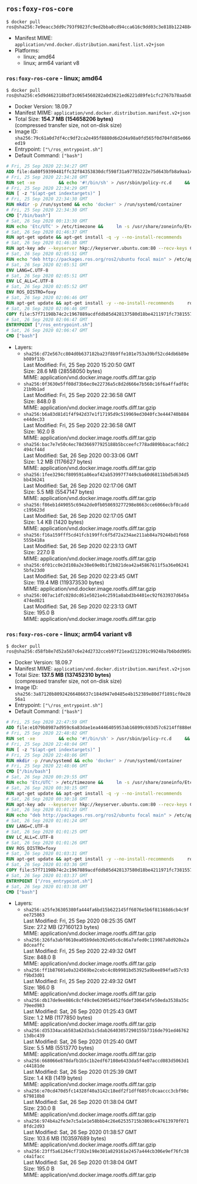 ## `ros:foxy-ros-core`

```console
$ docker pull ros@sha256:7e9eacc3dd9c793f9823fc9ed2bba0cd94cca616c9dd03c3e818b12248840142
```

-	Manifest MIME: `application/vnd.docker.distribution.manifest.list.v2+json`
-	Platforms:
	-	linux; amd64
	-	linux; arm64 variant v8

### `ros:foxy-ros-core` - linux; amd64

```console
$ docker pull ros@sha256:e5d9d462318bdf3c0654560282a0d3621ed6221d89fe1cfc2767b78aa5d07205
```

-	Docker Version: 18.09.7
-	Manifest MIME: `application/vnd.docker.distribution.manifest.v2+json`
-	Total Size: **154.7 MB (154658206 bytes)**  
	(compressed transfer size, not on-disk size)
-	Image ID: `sha256:79c61a0d7df4cc9df2ca2e495f8880d6d2d4a98a0fd565f0d704fd85e066ed19`
-	Entrypoint: `["\/ros_entrypoint.sh"]`
-	Default Command: `["bash"]`

```dockerfile
# Fri, 25 Sep 2020 22:34:27 GMT
ADD file:da80f59399481ffc32f84353830dcf598f31a97785222e75d643bfb8a9aa14e7 in / 
# Fri, 25 Sep 2020 22:34:28 GMT
RUN set -xe 		&& echo '#!/bin/sh' > /usr/sbin/policy-rc.d 	&& echo 'exit 101' >> /usr/sbin/policy-rc.d 	&& chmod +x /usr/sbin/policy-rc.d 		&& dpkg-divert --local --rename --add /sbin/initctl 	&& cp -a /usr/sbin/policy-rc.d /sbin/initctl 	&& sed -i 's/^exit.*/exit 0/' /sbin/initctl 		&& echo 'force-unsafe-io' > /etc/dpkg/dpkg.cfg.d/docker-apt-speedup 		&& echo 'DPkg::Post-Invoke { "rm -f /var/cache/apt/archives/*.deb /var/cache/apt/archives/partial/*.deb /var/cache/apt/*.bin || true"; };' > /etc/apt/apt.conf.d/docker-clean 	&& echo 'APT::Update::Post-Invoke { "rm -f /var/cache/apt/archives/*.deb /var/cache/apt/archives/partial/*.deb /var/cache/apt/*.bin || true"; };' >> /etc/apt/apt.conf.d/docker-clean 	&& echo 'Dir::Cache::pkgcache ""; Dir::Cache::srcpkgcache "";' >> /etc/apt/apt.conf.d/docker-clean 		&& echo 'Acquire::Languages "none";' > /etc/apt/apt.conf.d/docker-no-languages 		&& echo 'Acquire::GzipIndexes "true"; Acquire::CompressionTypes::Order:: "gz";' > /etc/apt/apt.conf.d/docker-gzip-indexes 		&& echo 'Apt::AutoRemove::SuggestsImportant "false";' > /etc/apt/apt.conf.d/docker-autoremove-suggests
# Fri, 25 Sep 2020 22:34:29 GMT
RUN [ -z "$(apt-get indextargets)" ]
# Fri, 25 Sep 2020 22:34:30 GMT
RUN mkdir -p /run/systemd && echo 'docker' > /run/systemd/container
# Fri, 25 Sep 2020 22:34:30 GMT
CMD ["/bin/bash"]
# Sat, 26 Sep 2020 00:13:30 GMT
RUN echo 'Etc/UTC' > /etc/timezone &&     ln -s /usr/share/zoneinfo/Etc/UTC /etc/localtime &&     apt-get update &&     apt-get install -q -y --no-install-recommends tzdata &&     rm -rf /var/lib/apt/lists/*
# Sat, 26 Sep 2020 01:46:37 GMT
RUN apt-get update && apt-get install -q -y --no-install-recommends     dirmngr     gnupg2     && rm -rf /var/lib/apt/lists/*
# Sat, 26 Sep 2020 01:46:38 GMT
RUN apt-key adv --keyserver hkp://keyserver.ubuntu.com:80 --recv-keys C1CF6E31E6BADE8868B172B4F42ED6FBAB17C654
# Sat, 26 Sep 2020 02:05:51 GMT
RUN echo "deb http://packages.ros.org/ros2/ubuntu focal main" > /etc/apt/sources.list.d/ros2-latest.list
# Sat, 26 Sep 2020 02:05:51 GMT
ENV LANG=C.UTF-8
# Sat, 26 Sep 2020 02:05:51 GMT
ENV LC_ALL=C.UTF-8
# Sat, 26 Sep 2020 02:05:52 GMT
ENV ROS_DISTRO=foxy
# Sat, 26 Sep 2020 02:06:46 GMT
RUN apt-get update && apt-get install -y --no-install-recommends     ros-foxy-ros-core=0.9.2-1*     && rm -rf /var/lib/apt/lists/*
# Sat, 26 Sep 2020 02:06:46 GMT
COPY file:57f71198b74c2c1967889acdfddb85d428137580d18be4211971fc7381557b6c in / 
# Sat, 26 Sep 2020 02:06:47 GMT
ENTRYPOINT ["/ros_entrypoint.sh"]
# Sat, 26 Sep 2020 02:06:47 GMT
CMD ["bash"]
```

-	Layers:
	-	`sha256:d72e567cc804d0b637182ba23f8b9ffe101e753a39bf52cd4db6b89eb089f13b`  
		Last Modified: Fri, 25 Sep 2020 15:20:50 GMT  
		Size: 28.6 MB (28558050 bytes)  
		MIME: application/vnd.docker.image.rootfs.diff.tar.gzip
	-	`sha256:0f3630e5ff08d73b6ec0e22736a5c8d2d666e7b568c16f6a4ffadf8c21b9b1ad`  
		Last Modified: Fri, 25 Sep 2020 22:36:58 GMT  
		Size: 848.0 B  
		MIME: application/vnd.docker.image.rootfs.diff.tar.gzip
	-	`sha256:b6a83d81d1f4f942d37e1f17195d9c519969ed3040fc3e444740b884e44dec33`  
		Last Modified: Fri, 25 Sep 2020 22:36:58 GMT  
		Size: 162.0 B  
		MIME: application/vnd.docker.image.rootfs.diff.tar.gzip
	-	`sha256:bac7e7e50c4ec78d366977925188b5bcceefc778ad809bbacacfddc2494cf44d`  
		Last Modified: Sat, 26 Sep 2020 00:33:06 GMT  
		Size: 1.2 MB (1176627 bytes)  
		MIME: application/vnd.docker.image.rootfs.diff.tar.gzip
	-	`sha256:1fee3294cf809591a86eaf42ab53997f7449cba60d6811bbd5d634d5bb436241`  
		Last Modified: Sat, 26 Sep 2020 02:17:06 GMT  
		Size: 5.5 MB (5547147 bytes)  
		MIME: application/vnd.docker.image.rootfs.diff.tar.gzip
	-	`sha256:f86eb1d49055c694a2de0fb058693277298e8663cce6066ecbf8caddc195623d`  
		Last Modified: Sat, 26 Sep 2020 02:17:05 GMT  
		Size: 1.4 KB (1420 bytes)  
		MIME: application/vnd.docker.image.rootfs.diff.tar.gzip
	-	`sha256:f16a159fff5cd41fcb199ffc6f5d72a234ae211ab84a79244bd1f668555b418a`  
		Last Modified: Sat, 26 Sep 2020 02:23:13 GMT  
		Size: 227.0 B  
		MIME: application/vnd.docker.image.rootfs.diff.tar.gzip
	-	`sha256:6f01cc0e2d108a2e38e69e0b1f2b821dea42a45867611f5a36e062415bfe23d0`  
		Last Modified: Sat, 26 Sep 2020 02:23:45 GMT  
		Size: 119.4 MB (119373530 bytes)  
		MIME: application/vnd.docker.image.rootfs.diff.tar.gzip
	-	`sha256:007ac1dfc028dcd61e5021e4c2591a8abd3b4401ec92f633937d645a474ed021`  
		Last Modified: Sat, 26 Sep 2020 02:23:13 GMT  
		Size: 195.0 B  
		MIME: application/vnd.docker.image.rootfs.diff.tar.gzip

### `ros:foxy-ros-core` - linux; arm64 variant v8

```console
$ docker pull ros@sha256:d58fb8e7d52a587c6e24d2732cceb97f21ead212391c99248a7b6bdd905af61e
```

-	Docker Version: 18.09.7
-	Manifest MIME: `application/vnd.docker.distribution.manifest.v2+json`
-	Total Size: **137.5 MB (137452310 bytes)**  
	(compressed transfer size, not on-disk size)
-	Image ID: `sha256:3a87120b80924266486637c184d947e0485e4b152389e80d7f1891cf0e2856a1`
-	Entrypoint: `["\/ros_entrypoint.sh"]`
-	Default Command: `["bash"]`

```dockerfile
# Fri, 25 Sep 2020 22:47:59 GMT
ADD file:e1079b8987ad959c6a83dae1ea4446405953ab16899c693d57c6214ff888e688 in / 
# Fri, 25 Sep 2020 22:48:02 GMT
RUN set -xe 		&& echo '#!/bin/sh' > /usr/sbin/policy-rc.d 	&& echo 'exit 101' >> /usr/sbin/policy-rc.d 	&& chmod +x /usr/sbin/policy-rc.d 		&& dpkg-divert --local --rename --add /sbin/initctl 	&& cp -a /usr/sbin/policy-rc.d /sbin/initctl 	&& sed -i 's/^exit.*/exit 0/' /sbin/initctl 		&& echo 'force-unsafe-io' > /etc/dpkg/dpkg.cfg.d/docker-apt-speedup 		&& echo 'DPkg::Post-Invoke { "rm -f /var/cache/apt/archives/*.deb /var/cache/apt/archives/partial/*.deb /var/cache/apt/*.bin || true"; };' > /etc/apt/apt.conf.d/docker-clean 	&& echo 'APT::Update::Post-Invoke { "rm -f /var/cache/apt/archives/*.deb /var/cache/apt/archives/partial/*.deb /var/cache/apt/*.bin || true"; };' >> /etc/apt/apt.conf.d/docker-clean 	&& echo 'Dir::Cache::pkgcache ""; Dir::Cache::srcpkgcache "";' >> /etc/apt/apt.conf.d/docker-clean 		&& echo 'Acquire::Languages "none";' > /etc/apt/apt.conf.d/docker-no-languages 		&& echo 'Acquire::GzipIndexes "true"; Acquire::CompressionTypes::Order:: "gz";' > /etc/apt/apt.conf.d/docker-gzip-indexes 		&& echo 'Apt::AutoRemove::SuggestsImportant "false";' > /etc/apt/apt.conf.d/docker-autoremove-suggests
# Fri, 25 Sep 2020 22:48:04 GMT
RUN [ -z "$(apt-get indextargets)" ]
# Fri, 25 Sep 2020 22:48:06 GMT
RUN mkdir -p /run/systemd && echo 'docker' > /run/systemd/container
# Fri, 25 Sep 2020 22:48:06 GMT
CMD ["/bin/bash"]
# Sat, 26 Sep 2020 00:29:55 GMT
RUN echo 'Etc/UTC' > /etc/timezone &&     ln -s /usr/share/zoneinfo/Etc/UTC /etc/localtime &&     apt-get update &&     apt-get install -q -y --no-install-recommends tzdata &&     rm -rf /var/lib/apt/lists/*
# Sat, 26 Sep 2020 00:30:15 GMT
RUN apt-get update && apt-get install -q -y --no-install-recommends     dirmngr     gnupg2     && rm -rf /var/lib/apt/lists/*
# Sat, 26 Sep 2020 00:30:18 GMT
RUN apt-key adv --keyserver hkp://keyserver.ubuntu.com:80 --recv-keys C1CF6E31E6BADE8868B172B4F42ED6FBAB17C654
# Sat, 26 Sep 2020 01:01:23 GMT
RUN echo "deb http://packages.ros.org/ros2/ubuntu focal main" > /etc/apt/sources.list.d/ros2-latest.list
# Sat, 26 Sep 2020 01:01:24 GMT
ENV LANG=C.UTF-8
# Sat, 26 Sep 2020 01:01:25 GMT
ENV LC_ALL=C.UTF-8
# Sat, 26 Sep 2020 01:01:26 GMT
ENV ROS_DISTRO=foxy
# Sat, 26 Sep 2020 01:03:31 GMT
RUN apt-get update && apt-get install -y --no-install-recommends     ros-foxy-ros-core=0.9.2-1*     && rm -rf /var/lib/apt/lists/*
# Sat, 26 Sep 2020 01:03:36 GMT
COPY file:57f71198b74c2c1967889acdfddb85d428137580d18be4211971fc7381557b6c in / 
# Sat, 26 Sep 2020 01:03:37 GMT
ENTRYPOINT ["/ros_entrypoint.sh"]
# Sat, 26 Sep 2020 01:03:38 GMT
CMD ["bash"]
```

-	Layers:
	-	`sha256:a25fe36305380fa444fa6bd15b622145ff6076e5b6f81168d6cb4c9fee725863`  
		Last Modified: Fri, 25 Sep 2020 08:25:35 GMT  
		Size: 27.2 MB (27160123 bytes)  
		MIME: application/vnd.docker.image.rootfs.diff.tar.gzip
	-	`sha256:326fa3abf0610ea05b9deb392e05c6c86a7afed0c119987a8d920a2a8dceaffc`  
		Last Modified: Fri, 25 Sep 2020 22:49:32 GMT  
		Size: 848.0 B  
		MIME: application/vnd.docker.image.rootfs.diff.tar.gzip
	-	`sha256:ff1b87601e0a324569be2cebc4c0b9981bd53925a9bee894fad57c93f9bd3d01`  
		Last Modified: Fri, 25 Sep 2020 22:49:32 GMT  
		Size: 186.0 B  
		MIME: application/vnd.docker.image.rootfs.diff.tar.gzip
	-	`sha256:db17de9ee086c8cf49c0e639054452f6def306454fe50eda3538a35c79eed983`  
		Last Modified: Sat, 26 Sep 2020 01:25:43 GMT  
		Size: 1.2 MB (1177850 bytes)  
		MIME: application/vnd.docker.image.rootfs.diff.tar.gzip
	-	`sha256:d35334acab583a62d3a1c5dab26403057290155b7316de791ed4676213dbc439`  
		Last Modified: Sat, 26 Sep 2020 01:25:40 GMT  
		Size: 5.5 MB (5513770 bytes)  
		MIME: application/vnd.docker.image.rootfs.diff.tar.gzip
	-	`sha256:668066e878dafb1b5c1b2edf67108e6433da5f4e07accd083d5063d1c44181de`  
		Last Modified: Sat, 26 Sep 2020 01:25:39 GMT  
		Size: 1.4 KB (1419 bytes)  
		MIME: application/vnd.docker.image.rootfs.diff.tar.gzip
	-	`sha256:e70cd470d5fc14328f40a3142c18edf2f1dff685fc0caaccc3cbf98c679818b8`  
		Last Modified: Sat, 26 Sep 2020 01:38:04 GMT  
		Size: 230.0 B  
		MIME: application/vnd.docker.image.rootfs.diff.tar.gzip
	-	`sha256:974b4a2fe3e7c5a1e1e58bbb4c26e62535715b3869ce47613970f0718fdc2d93`  
		Last Modified: Sat, 26 Sep 2020 01:38:57 GMT  
		Size: 103.6 MB (103597689 bytes)  
		MIME: application/vnd.docker.image.rootfs.diff.tar.gzip
	-	`sha256:23ff5a61264cf7102e198e301a829161e2457a444cb306e9ef76fc38c4a1facc`  
		Last Modified: Sat, 26 Sep 2020 01:38:04 GMT  
		Size: 195.0 B  
		MIME: application/vnd.docker.image.rootfs.diff.tar.gzip

